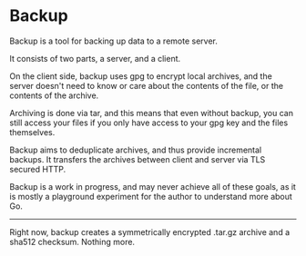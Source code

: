 # Backup

Backup is a tool for backing up data to a remote server.

It consists of two parts, a server, and a client.

On the client side, backup uses gpg to encrypt local archives, and the server doesn't need to know or
care about the contents of the file, or the contents of the archive.

Archiving is done via tar, and this means that even without backup, you can still access your files
if you only have access to your gpg key and the files themselves.

Backup aims to deduplicate archives, and thus provide incremental backups. It transfers the archives
between client and server via TLS secured HTTP.

Backup is a work in progress, and may never achieve all of these goals, as it is mostly a playground
experiment for the author to understand more about Go.

---

Right now, backup creates a symmetrically encrypted .tar.gz archive and a sha512 checksum. Nothing more.
